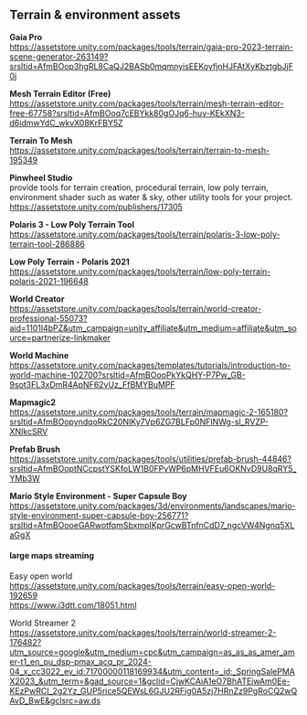 ## Terrain & environment assets

**Gaia Pro** \
https://assetstore.unity.com/packages/tools/terrain/gaia-pro-2023-terrain-scene-generator-263149?srsltid=AfmBOop3hgRL8CaQJ2BASb0mqmnyisEEKoyfjnHJFAtXyKbztgbJjF0j

**Mesh Terrain Editor (Free)** \
https://assetstore.unity.com/packages/tools/terrain/mesh-terrain-editor-free-67758?srsltid=AfmBOoq7cEBYkk80gOJq6-huv-KEkXN3-d6idmwYdC_wkvX08KrFBY5Z

**Terrain To Mesh** \
https://assetstore.unity.com/packages/tools/terrain/terrain-to-mesh-195349

**Pinwheel Studio** \
provide tools for terrain creation, procedural terrain, low poly terrain, environment shader such as water & sky, other utility tools for your project. \
https://assetstore.unity.com/publishers/17305

**Polaris 3 - Low Poly Terrain Tool** \
https://assetstore.unity.com/packages/tools/terrain/polaris-3-low-poly-terrain-tool-286886

**Low Poly Terrain - Polaris 2021** \
https://assetstore.unity.com/packages/tools/terrain/low-poly-terrain-polaris-2021-196648

**World Creator** \
https://assetstore.unity.com/packages/tools/terrain/world-creator-professional-55073?aid=1101l4bPZ&utm_campaign=unity_affiliate&utm_medium=affiliate&utm_source=partnerize-linkmaker

**World Machine** \
https://assetstore.unity.com/packages/templates/tutorials/introduction-to-world-machine-102700?srsltid=AfmBOooPkYkQHY-P7Pw_GB-9sot3FL3xDmR4ApNF62vUz_FfBMYBuMPF

**Mapmagic2** \
https://assetstore.unity.com/packages/tools/terrain/mapmagic-2-165180?srsltid=AfmBOopyndqoRkC20NlKy7Vp6ZG7BLFp0NFINWg-sl_RVZP-XNIkcSRV

**Prefab Brush** \
https://assetstore.unity.com/packages/tools/utilities/prefab-brush-44846?srsltid=AfmBOoptNCcpstYSKfoLW1B0FPyWP6pMHVFEu6OKNvD9U8qRY5_YMb3W

**Mario Style Environment - Super Capsule Boy** \
https://assetstore.unity.com/packages/3d/environments/landscapes/mario-style-environment-super-capsule-boy-256771?srsltid=AfmBOooeGARwotfqmSbxmpIKprGcwBTnfnCdD7_ngcVW4Ngnq5XLaGgX


#### large maps streaming


Easy open world \
https://assetstore.unity.com/packages/tools/terrain/easy-open-world-192659 \
https://www.i3dtt.com/18051.html

World Streamer 2 \
https://assetstore.unity.com/packages/tools/terrain/world-streamer-2-176482?utm_source=google&utm_medium=cpc&utm_campaign=as_as_as_amer_amer-t1_en_pu_dsp-pmax_acq_pr_2024-04_x_cc3022_ev_id:71700000118169934&utm_content=_id:_SpringSalePMAX2023_&utm_term=&gad_source=1&gclid=CjwKCAiA1eO7BhATEiwAm0Ee-KEzPwRCI_2g2Yz_GUP5rice5QEWsL6GJU2RFig0A5zj7HRnZz9PgRoCQ2wQAvD_BwE&gclsrc=aw.ds

